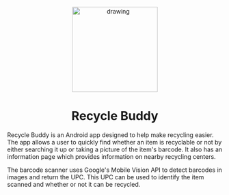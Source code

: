 <p align='center'>
  <img src="https://imgur.com/4ElDbQl.png" alt="drawing" width="200"/>
<p>
  <h1 align='center'>Recycle Buddy</h1>
  
  Recycle Buddy is an Android app designed to help make recycling easier. The app allows a user to quickly find whether an item is recyclable or not by either searching it up or taking a picture of the item's barcode. It also has an information page which provides information on nearby recycling centers. 
  
  The barcode scanner uses Google's Mobile Vision API to detect barcodes in images and return the UPC. This UPC can be used to identify the item scanned and whether or not it can be recycled.
